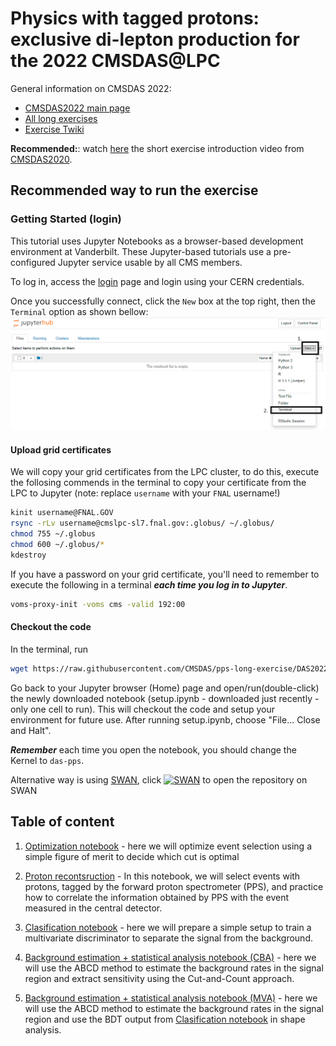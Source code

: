 # Physics with tagged protons: exclusive di-lepton production for the 2022 CMSDAS@LPC

General information on CMSDAS 2022:
* [CMSDAS2022 main page](https://indico.cern.ch/event/1088671/)
* [All long exercises](https://twiki.cern.ch/twiki/bin/view/CMS/CMSDASAtLPC2022#LongExercises2022LPC)
* [Exercise Twiki](https://twiki.cern.ch/twiki/bin/view/CMS/SWGuideCMSDataAnalysisSchoolLPC2022TaggedProtonsLongExercise)

**Recommended:**: watch [here](https://videos.cern.ch/record/2730189) the short exercise introduction video from [CMSDAS2020](https://indico.cern.ch/e/cmsvdas2020).

## Recommended way to run the exercise 
### Getting Started (login)
This tutorial uses Jupyter Notebooks as a browser-based development environment at Vanderbilt. These Jupyter-based tutorials use a pre-configured Jupyter service usable by all CMS members.

To log in, access the [login](https://jupyter.accre.vanderbilt.edu/) page and login using your CERN credentials. 

Once you successfully connect,  click the `New` box at the top right, then the `Terminal` option as shown bellow:
<img src="jupyter-login.png" width="600px" />

#### Upload grid certificates

We will copy your grid certificates from the LPC cluster, to do this, execute the follosing commends in the terminal to copy your certificate from the LPC to Jupyter (note: replace `username` with your `FNAL` username!)
```bash
kinit username@FNAL.GOV
rsync -rLv username@cmslpc-sl7.fnal.gov:.globus/ ~/.globus/
chmod 755 ~/.globus
chmod 600 ~/.globus/*
kdestroy
```

If you have a password on your grid certificate, you'll need to remember to execute the following in a terminal ***each time you log in to Jupyter***.
```bash
voms-proxy-init -voms cms -valid 192:00
```

#### Checkout the code

In the terminal, run
```bash
wget https://raw.githubusercontent.com/CMSDAS/pps-long-exercise/DAS2022/setup.ipynb
```

Go back to your Jupyter browser (Home) page and open/run(double-click) the newly downloaded notebook (setup.ipynb - downloaded just recently - only one cell to run). 
This will checkout the code and setup your environment for future use. After running setup.ipynb, choose "File... Close and Halt". 

***Remember*** each time you open the notebook, you should change the Kernel to `das-pps`.

Alternative way is using [SWAN](https://swan.cern.ch), click [![SWAN](https://swanserver.web.cern.ch/swanserver/images/badge_swan_white_150.png)](https://cern.ch/swanserver/cgi-bin/go/?projurl=https://github.com/CMSDAS/pps-long-exercise.git) to open the repository on SWAN 
## Table of content

1. [Optimization notebook](https://nbviewer.jupyter.org/github/cmsdas/pps-long-exercise/blob/DAS2022/Event-selection-optimization.ipynb) - here we will optimize event selection using a simple figure of merit to decide which cut is optimal

2. [Proton recontsruction](https://nbviewer.jupyter.org/github/cmsdas/pps-long-exercise/blob/DAS2022/Proton-Reconstruction.ipynb) - In this notebook, we will select events with protons, tagged by the forward proton spectrometer (PPS), and practice how to correlate the information obtained by PPS with the event measured in the central detector.

3. [Clasification notebook](https://nbviewer.jupyter.org/github/cmsdas/pps-long-exercise/blob/DAS2022/Classification-Training.ipynb) - here we will prepare a simple setup to train a multivariate discriminator to separate the signal from the background.

4. [Background estimation + statistical analysis notebook (CBA)](https://nbviewer.jupyter.org/github/cmsdas/pps-long-exercise/blob/DAS2022/Background-Estimation.ipynb) - here we will use the ABCD method to estimate the background rates in the signal region and extract sensitivity using the Cut-and-Count approach. 

5. [Background estimation + statistical analysis notebook (MVA)](https://nbviewer.jupyter.org/github/cmsdas/pps-long-exercise/blob/DAS2022/Background-Estimation_shape.ipynb) - here we will use the ABCD method to estimate the background rates in the signal region and use the BDT output from [Clasification notebook](https://nbviewer.jupyter.org/github/cmsdas/pps-long-exercise/blob/DAS2022/Classification-Training.ipynb) in shape analysis. 


